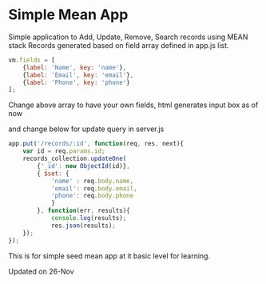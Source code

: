 # Simple Mean App
Simple application to Add, Update, Remove, Search records using MEAN stack
Records generated based on field array defined in app.js list.

```javascript
vm.fields = [
    {label: 'Name', key: 'name'},
    {label: 'Email', key: 'email'},
    {label: 'Phone', key: 'phone'}
];
```

Change above array to have your own fields, html generates input box as of now

and change below for update query in server.js

```javascript
app.put('/records/:id', function(req, res, next){
    var id = req.params.id;
    records_collection.updateOne(
        {'_id': new ObjectId(id)},
        { $set: {
            'name' : req.body.name,
            'email': req.body.email,
            'phone': req.body.phone
            }
        }, function(err, results){
            console.log(results);
            res.json(results);
    });
});
```

This is for simple seed mean app at it basic level for learning.

Updated on 26-Nov
